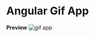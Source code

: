 # Angular Gif App

<b>Preview</b>
<img src='https://repository-images.githubusercontent.com/346878608/d2528880-829e-11eb-9a4c-9a7f1519e09e' alt='gif app' />

